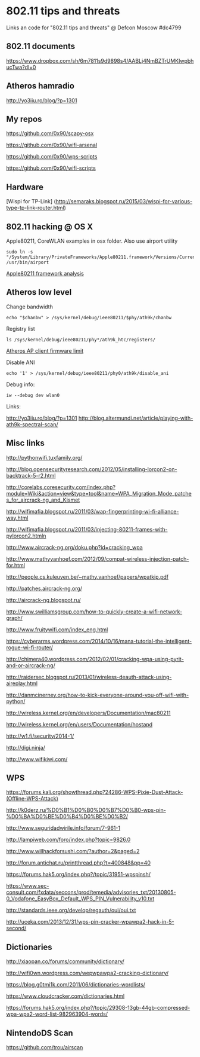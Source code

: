 # 802.11 tips and threats

Links an code for "802.11 tips and threats" @ Defcon Moscow #dc4799

## 802.11 documents

https://www.dropbox.com/sh/6m7811s9d9898s4/AABLj4NmBZTrUMKIwpbhucTwa?dl=0

## Atheros hamradio

http://yo3iiu.ro/blog/?p=1301

## My repos

https://github.com/0x90/scapy-osx

https://github.com/0x90/wifi-arsenal

https://github.com/0x90/wps-scripts

https://github.com/0x90/wifi-scripts

## Hardware

[Wispi for TP-Link] (http://semaraks.blogspot.ru/2015/03/wispi-for-various-type-tp-link-router.html)

## 802.11 hacking @ OS X

Apple80211, CoreWLAN examples in osx folder. Also use airport utility

```
sudo ln -s "/System/Library/PrivateFrameworks/Apple80211.framework/Versions/Current/Resources/airport" /usr/bin/airport
```

[Apple80211 framework analysis](http://newosxbook.com/articles/11208ellpA.html)


## Atheros low level

Change bandwidth

```
echo "$chanbw" > /sys/kernel/debug/ieee80211/$phy/ath9k/chanbw
```

Registry list
```
ls /sys/kernel/debug/ieee80211/phy*/ath9k_htc/registers/
```

[Atheros AP client firmware limit](https://lists.ath9k.org/pipermail/ath9k-devel/2013-April/010513.html)

Disable ANI
```
echo '1' > /sys/kernel/debug/ieee80211/phy0/ath9k/disable_ani
```

Debug info:
```
iw --debug dev wlan0
```

Links:

http://yo3iiu.ro/blog/?p=1301
http://blog.altermundi.net/article/playing-with-ath9k-spectral-scan/

## Misc links

http://pythonwifi.tuxfamily.org/

http://blog.opensecurityresearch.com/2012/05/installing-lorcon2-on-backtrack-5-r2.html

http://corelabs.coresecurity.com/index.php?module=Wiki&action=view&type=tool&name=WPA_Migration_Mode_patches_for_aircrack-ng_and_Kismet

http://wifimafia.blogspot.ru/2011/03/wap-fingerprinting-wi-fi-alliance-way.html

http://wifimafia.blogspot.ru/2011/03/injecting-80211-frames-with-pylorcon2.htmln

http://www.aircrack-ng.org/doku.php?id=cracking_wpa

http://www.mathyvanhoef.com/2012/09/compat-wireless-injection-patch-for.html

http://people.cs.kuleuven.be/~mathy.vanhoef/papers/wpatkip.pdf

http://patches.aircrack-ng.org/

http://aircrack-ng.blogspot.ru/

http://www.swilliamsgroup.com/how-to-quickly-create-a-wifi-network-graph/

http://www.fruitywifi.com/index_eng.html

https://cyberarms.wordpress.com/2014/10/16/mana-tutorial-the-intelligent-rogue-wi-fi-router/

http://chimera40.wordpress.com/2012/02/01/cracking-wpa-using-pyrit-and-or-aircrack-ng/

http://raidersec.blogspot.ru/2013/01/wireless-deauth-attack-using-aireplay.html

http://danmcinerney.org/how-to-kick-everyone-around-you-off-wifi-with-python/

http://wireless.kernel.org/en/developers/Documentation/mac80211

http://wireless.kernel.org/en/users/Documentation/hostapd

http://w1.fi/security/2014-1/

http://digi.ninja/

http://www.wifikiwi.com/

## WPS

https://forums.kali.org/showthread.php?24286-WPS-Pixie-Dust-Attack-(Offline-WPS-Attack)

http://k0derz.ru/%D0%B1%D0%B0%D0%B7%D0%B0-wps-pin-%D0%BA%D0%BE%D0%B4%D0%BE%D0%B2/

http://www.seguridadwirile.info/forum/7-961-1

http://lampiweb.com/foro/index.php?topic=9826.0

http://www.willhackforsushi.com/?author=2&paged=2

http://forum.antichat.ru/printthread.php?t=400848&pp=40

https://forums.hak5.org/index.php?/topic/31951-wpspinsh/

https://www.sec-consult.com/fxdata/seccons/prod/temedia/advisories_txt/20130805-0_Vodafone_EasyBox_Default_WPS_PIN_Vulnerability_v10.txt

http://standards.ieee.org/develop/regauth/oui/oui.txt

http://uceka.com/2013/12/31/wps-pin-cracker-wpawpa2-hack-in-5-second/

## Dictionaries

http://xiaopan.co/forums/community/dictionary/

http://wifi0wn.wordpress.com/wepwpawpa2-cracking-dictionary/

https://blog.g0tmi1k.com/2011/06/dictionaries-wordlists/

https://www.cloudcracker.com/dictionaries.html

https://forums.hak5.org/index.php?/topic/29308-13gb-44gb-compressed-wpa-wpa2-word-list-982963904-words/

## NintendoDS Scan

https://github.com/trou/airscan
